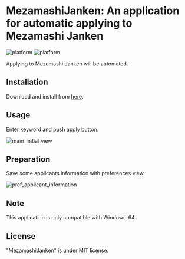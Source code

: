 # MezamashiJanken: An application for automatic applying to Mezamashi Janken 

![platform](https://img.shields.io/badge/platform-win--64-blue) ![platform](https://img.shields.io/badge/license-MIT-green)

Applying to Mezamashi Janken will be automated.

## Installation

Download and install from [here](https://github.com/mikeda37/MezamashiJanken/releases).

## Usage

Enter keyword and push apply button.

![main_initial_view](https://user-images.githubusercontent.com/41596830/215350765-e0c90ba5-bb0d-41d3-996b-256f32745d87.jpg)


## Preparation

Save some applicants information with preferences view.

![pref_applicant_information](https://user-images.githubusercontent.com/41596830/215350951-ebb4d9a4-7f85-4ede-b07a-676a389f759f.jpg)

## Note

This application is only compatible with Windows-64.

## License

"MezamashiJanken" is under [MIT license](https://en.wikipedia.org/wiki/MIT_license).
